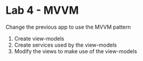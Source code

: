 # Lab 4 - MVVM

Change the previous app to use the MVVM pattern

1. Create view-models
2. Create services used by the view-models
3. Modify the views to make use of the view-models
